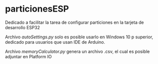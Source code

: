 # particionesESP
Dedicado a facilitar la tarea de configurar particiones en la tarjeta de desarrollo ESP32

Archivo *autoSettings.py* solo es posible usarlo en Windows 10 p superior, dedicado para usuarios que usan IDE de Arduino.

Archivo *memoryCalculator.py* genera un archivo .csv, el cual es posible adjuntar en Platform IO
